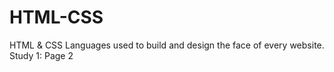 # HTML-CSS
HTML &amp; CSS Languages used to build and design the face of every website.
Study 1: Page 2
